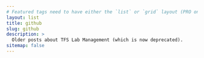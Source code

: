 ```yaml
---
# Featured tags need to have either the `list` or `grid` layout (PRO only).
layout: list
title: github
slug: github
description: >
  Older posts about TFS Lab Management (which is now deprecated).
sitemap: false
---
```

